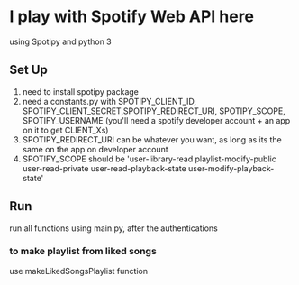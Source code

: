 # I play with Spotify Web API here
using Spotipy and python 3

## Set Up
1. need to install spotipy package
2. need a constants.py with SPOTIPY_CLIENT_ID, SPOTIPY_CLIENT_SECRET,SPOTIPY_REDIRECT_URI, SPOTIPY_SCOPE, SPOTIFY_USERNAME (you'll need a spotify developer account + an app on it to get CLIENT_Xs)
3. SPOTIPY_REDIRECT_URI can be whatever you want, as long as its the same on the app on developer account
4. SPOTIFY_SCOPE should be 'user-library-read playlist-modify-public user-read-private user-read-playback-state user-modify-playback-state'

## Run
run all functions using main.py, after the authentications

### to make playlist from liked songs
use makeLikedSongsPlaylist function
